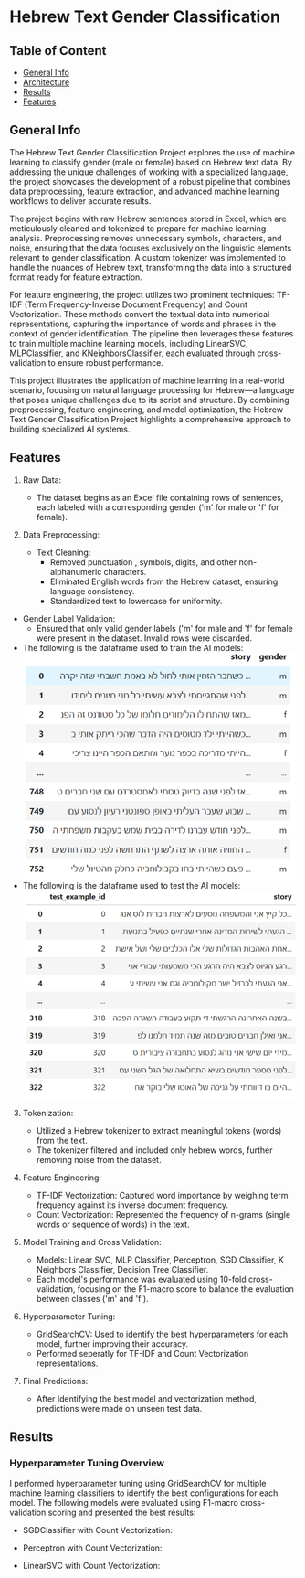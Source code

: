 # Hebrew Text Gender Classification 

## Table of Content
* [General Info](#general-info)
* [Architecture](#architecture)
* [Results](#results)
* [Features](#features)

## General Info
The Hebrew Text Gender Classification Project explores the use of machine learning to classify gender (male or female) based on Hebrew text data. By addressing the unique challenges of working with a specialized language, the project showcases the development of a robust pipeline that combines data preprocessing, feature extraction, and advanced machine learning workflows to deliver accurate results.

The project begins with raw Hebrew sentences stored in Excel, which are meticulously cleaned and tokenized to prepare for machine learning analysis. Preprocessing removes unnecessary symbols, characters, and noise, ensuring that the data focuses exclusively on the linguistic elements relevant to gender classification. A custom tokenizer was implemented to handle the nuances of Hebrew text, transforming the data into a structured format ready for feature extraction.

For feature engineering, the project utilizes two prominent techniques: TF-IDF (Term Frequency-Inverse Document Frequency) and Count Vectorization. These methods convert the textual data into numerical representations, capturing the importance of words and phrases in the context of gender identification. The pipeline then leverages these features to train multiple machine learning models, including LinearSVC, MLPClassifier, and KNeighborsClassifier, each evaluated through cross-validation to ensure robust performance.

This project illustrates the application of machine learning in a real-world scenario, focusing on natural language processing for Hebrew—a language that poses unique challenges due to its script and structure. By combining preprocessing, feature engineering, and model optimization, the Hebrew Text Gender Classification Project highlights a comprehensive approach to building specialized AI systems.

## Features
1. Raw Data:
   * The dataset begins as an Excel file containing rows of sentences, each labeled with a corresponding gender ('m' for male or 'f' for female).
     
2. Data Preprocessing:
   * Text Cleaning:
     * Removed punctuation , symbols, digits, and other non-alphanumeric characters.
     * Eliminated English words from the Hebrew dataset, ensuring language consistency.
     * Standardized text to lowercase for uniformity.
  * Gender Label Validation:
    * Ensured that only valid gender labels ('m' for male and 'f' for female were present in the dataset. Invalid rows were discarded.
  * The following is the dataframe used to train the AI models:
      ![](docs/training_data_frame.png)
  * The following is the dataframe used to test the AI models:
      ![](docs/testing_data_frame.png)
3. Tokenization:
   * Utilized a Hebrew tokenizer to extract meaningful tokens (words) from the text.
   * The tokenizer filtered and included only hebrew words, further removing noise from the dataset.

4. Feature Engineering:
   * TF-IDF Vectorization: Captured word importance by weighing term frequency against its inverse document frequency.
   * Count Vectorization: Represented the frequency of n-grams (single words or sequence of words) in the text.
  
5. Model Training and Cross Validation:
   * Models: Linear SVC, MLP Classifier, Perceptron, SGD Classifier, K Neighbors Classifier, Decision Tree Classifier.
   * Each model's performance was evaluated using 10-fold cross-validation, focusing on the F1-macro score to balance the evaluation between classes ('m' and 'f').

6. Hyperparameter Tuning:
   * GridSearchCV: Used to identify the best hyperparameters for each model, further improving their accuracy.
   * Performed seperatly for TF-IDF and Count Vectorization representations.

7. Final Predictions:
   * After Identifying the best model and vectorization method, predictions were made on unseen test data.
  
## Results

### Hyperparameter Tuning Overview
I performed hyperparameter tuning using GridSearchCV for multiple machine learning classifiers to identify the best configurations for each model. The following models were evaluated using F1-macro cross-validation scoring and presented the best results:

  * SGDClassifier with Count Vectorization:
    ![]()

  * Perceptron with Count Vectorization:
    ![]()

  * LinearSVC with Count Vectorization:
    ![]()
